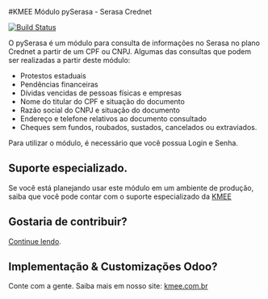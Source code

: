 #KMEE Módulo pySerasa - Serasa Crednet

[![Build Status](https://travis-ci.org/kmee/pySerasa.svg?branch=mileo-patch-1)](https://travis-ci.org/kmee/pySerasa)

O pySerasa é um módulo para consulta de informações no Serasa no plano Crednet a partir de um CPF ou CNPJ.
Algumas das consultas que podem ser realizadas a partir deste módulo:

  - Protestos estaduais
  - Pendências financeiras
  - Dívidas vencidas de pessoas físicas e empresas
  - Nome do titular do CPF e situação do documento
  - Razão social do CNPJ e situação do documento
  - Endereço e telefone relativos ao documento consultado
  - Cheques sem fundos, roubados, sustados, cancelados ou extraviados.


Para utilizar o módulo, é necessário que você possua Login e Senha.

Suporte especializado.
---

Se você está planejando usar este módulo em um ambiente de produção, saiba que você pode contar com o suporte especializado da [KMEE](https://www.kmee.com.br/contato-2/)

Gostaria de contribuir?
---

[Continue lendo](https://github.com/kmee/pySerasa/blob/master/CONTRIBUTING.md).

Implementação & Customizações Odoo?
---
Conte com a gente. Saiba mais em nosso site: [kmee.com.br](https://www.kmee.com.br/consultoria_odoo/)
